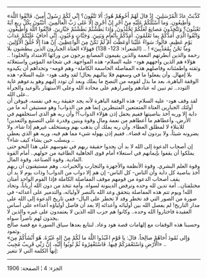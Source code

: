 ------------------------------------------------------------------------

«كَذَّبَتْ عادٌ الْمُرْسَلِينَ. إِذْ قالَ لَهُمْ أَخُوهُمْ هُودٌ: أَلا تَتَّقُونَ؟ إِنِّي لَكُمْ رَسُولٌ أَمِينٌ،
فَاتَّقُوا اللَّهَ وَأَطِيعُونِ. وَما أَسْئَلُكُمْ عَلَيْهِ مِنْ أَجْرٍ إِنْ أَجْرِيَ إِلَّا عَلى رَبِّ الْعالَمِينَ.
أَتَبْنُونَ بِكُلِّ رِيعٍ آيَةً تَعْبَثُونَ؟ وَتَتَّخِذُونَ مَصانِعَ لَعَلَّكُمْ تَخْلُدُونَ. وَإِذا بَطَشْتُمْ بَطَشْتُمْ
جَبَّارِينَ. فَاتَّقُوا اللَّهَ وَأَطِيعُونِ. وَاتَّقُوا الَّذِي أَمَدَّكُمْ بِما تَعْلَمُونَ. أَمَدَّكُمْ بِأَنْعامٍ
وَبَنِينَ. وَجَنَّاتٍ وَعُيُونٍ. إِنِّي أَخافُ عَلَيْكُمْ عَذابَ يَوْمٍ عَظِيمٍ. قالُوا: سَواءٌ عَلَيْنا
أَوَعَظْتَ أَمْ لَمْ تَكُنْ مِنَ الْواعِظِينَ. إِنْ هذا إِلَّا خُلُقُ الْأَوَّلِينَ. وَما نَحْنُ بِمُعَذَّبِينَ» !
.. (الشعراء: 123- 138) فهؤلاء العتاة الجبارون الذين يبطشون بلا رحمة
والذين أبطرتهم النعمة والذين يقيمون المصانع يرجون من ورائها الامتداد
والخلود! .. هؤلاء هم الذين واجههم هود- عليه السلام- هذه المواجهة. في
شجاعة المؤمن واستعلائه وثقته واطمئنانه وفاصلهم هذه المفاصلة الحاسمة
الكاملة- وهم قومه- وتحداهم أن يكيدوه بلا إمهال. وأن يفعلوا ما في وسعهم
فلا يباليهم بحال! لقد وقف هود- عليه السلام- هذه الوقفة الباهرة، بعد ما
بذل لقومه من النصح ما يملك وبعد أن تودد إليهم وهو يدعوهم غاية التودد..
ثم تبين له عنادهم وإصرارهم على محادة الله وعلى الاستهتار بالوعيد والجرأة
على الله..  
لقد وقف هود- عليه السلام- هذه الوقفة الباهرة لأنه يجد حقيقة ربه في نفسه،
فيوقن أن أولئك الجبارين العتاة المتمتعين المتبطرين إنما هم من الدواب!
وهو مستيقن أنه ما من دابة إلا وربه آخذ بناصيتها ففيم يحفل إذن هؤلاء
الدواب؟! وأن ربه هو الذي استخلفهم في الأرض، وأعطاهم ما أعطاهم من نعمة
ومال وقوة وبنين وقدرة على التصنيع والتعدين! للابتلاء لا لمطلق العطاء.
وأن ربه يملك أن يذهب بهم ويستخلف غيرهم إذا شاء، ولا يضرونه شيئاً، ولا
يردون له قضاء.. ففيم إذن يهوله شيء مما هم فيه، وربه هو الذي يعطي ويسلب
حين يشاء كيف شاء؟ ..  
إن أصحاب الدعوة إلى الله لا بد أن يجدوا حقيقة ربهم في نفوسهم على هذا
النحو حتى يملكوا أن يقفوا بإيمانهم في استعلاء أمام قوى الجاهلية الطاغية
من حولهم.. أمام القوة المادية. وقوة الصناعة. وقوة المال.  
وقوة العلم البشري. وقوة الأنظمة والأجهزة والتجارب والخبرات.. وهم
مستيقنون أن ربهم آخذ بناصية كل دابة وأن الناس- كل الناس- إن هم إلا دواب
من الدواب! وذات يوم لا بد أن يقف أصحاب الدعوة من قومهم موقف المفاصلة
الكاملة فإذا القوم الواحد أمتان مختلفتان.. أمة تدين لله وحده وترفض
الدينونة لسواه. وأمة تتخذ من دون الله أرباباً، وتحاد الله! ويوم تتم هذه
المفاصلة يتحقق وعد الله بالنصر لأوليائه، والتدمير على أعدائه- في صورة من
الصور التي قد تخطر وقد لا تخطر على البال- ففي تاريخ الدعوة إلى الله على
مدار التاريخ! لم يفصل الله بين أوليائه وأعدائه إلا بعد أن فاصل أولياؤه
أعداءه على أساس العقيدة فاختاروا الله وحده.. وكانوا هم حزب الله الذين لا
يعتمدون على غيره والذين لا يجدون لهم ناصراً سواه.  
وحسبنا هذه الوقفات مع إلهامات قصة هود وعاد. لنتابع بعدها سياق السورة مع
قصة صالح وثمود.  
«وَإِلى ثَمُودَ أَخاهُمْ صالِحاً. قالَ: يا قَوْمِ اعْبُدُوا اللَّهَ ما لَكُمْ مِنْ إِلهٍ غَيْرُهُ. هُوَ
أَنْشَأَكُمْ مِنَ الْأَرْضِ وَاسْتَعْمَرَكُمْ فِيها. فَاسْتَغْفِرُوهُ ثُمَّ تُوبُوا إِلَيْهِ، إِنَّ رَبِّي قَرِيبٌ
مُجِيبٌ» ..  
إنها الكلمة التي لا تتغير:

------------------------------------------------------------------------

الجزء: 4 ¦ الصفحة: 1906
